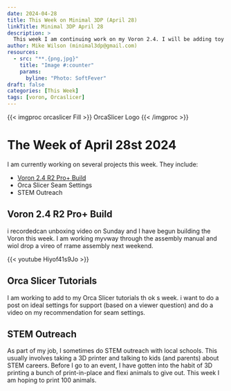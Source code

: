 ```yaml
---
date: 2024-04-28
title: This Week on Minimal 3DP (April 28)
linkTitle: Minimal 3DP April 28
description: >
  This week I am continuing work on my Voron 2.4. I will be adding toy Orca Slicer tutorials as
author: Mike Wilson (minimal3dp@gmail.com)
resources:
  - src: "**.{png,jpg}"
    title: "Image #:counter"
    params:
      byline: "Photo: SoftFever"
draft: false
categories: [This Week]
tags: [voron, Orcaslicer]
---
```


{{< imgproc orcaslicer Fill >}}
OrcaSlicer Logo
{{< /imgproc >}}

# The Week of April 28st 2024

I am currently working on several projects this week. They include:

- [Voron 2.4 R2 Pro+ Build](https://minimal3dp.com/projects/ideas/voron-2.4-r2/)
- Orca Slicer Seam Settings
- STEM Outreach

## Voron 2.4 R2 Pro+ Build
i recordedcan unboxing video on Sunday and I have begun building the Voron this week. I am working myvway through the assembly manual and wiol drop a vireo of rrame assembly next weekend. 

{{< youtube Hiyof41s9Jo >}}


## Orca Slicer Tutorials
I am working to add to my Orca Slicer tutorials th ok s week. i want to do a post on ideal settings for support (based on a viewer question) and do a video on my recommendation for seam settings.

## STEM Outreach

As part of my job, I sometimes do STEM outreach with local schools. This usually involves taking a 3D printer and talking to kids (and parents) about STEM careers. Before I go to an event, I have gotten into the habit of 3D printing a bunch of print-in-place and flexi animals to give out. This week I am hoping to print 100 animals.
